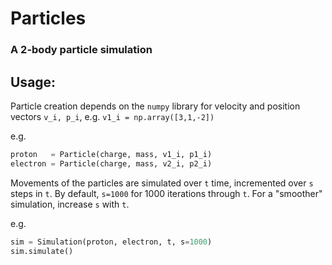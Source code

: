 # Particles
### A 2-body particle simulation

## Usage:
Particle creation depends on the `numpy` library for velocity and position vectors `v_i, p_i`, e.g. `v1_i = np.array([3,1,-2])`

e.g.
````python
proton   = Particle(charge, mass, v1_i, p1_i)
electron = Particle(charge, mass, v2_i, p2_i)
````

Movements of the particles are simulated over `t` time, incremented over `s` steps in `t`. By default, `s=1000` for 1000 iterations through `t`. For a "smoother" simulation, increase `s` with `t`.

e.g.
````python
sim = Simulation(proton, electron, t, s=1000)
sim.simulate()
````
